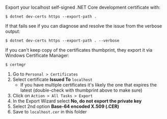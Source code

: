 
Export your localhost self-signed .NET Core development certificate with:

    $ dotnet dev-certs https --export-path .

If that fails see if you can diagnose and resolve the issue from the verbose output:

    $ dotnet dev-certs https --export-path . --verbose

If you can't keep copy of the certificates thumbprint, they export it via Windows Certificate Manager:

    $ certmgr

1. Go to `Personal > Certificates`
2. Select certificate **Issued To** `localhost`
    - If you have multiple certificates it's likely the one that expires the latest (double-check with thumbprint above to make sure)
3. Click on `Action > All Tasks > Export`
4. In the Export Wizard select **No, do not export the private key**
5. Select 2nd option **Base-64 encoded X.509 (.CER)**
6. Save to `localhost.cer` in this folder
